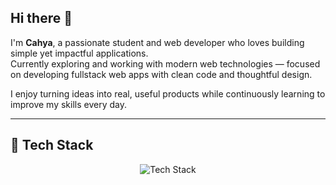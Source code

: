 ## Hi there 👋

I'm **Cahya**, a passionate student and web developer who loves building simple yet impactful applications.  
Currently exploring and working with modern web technologies — focused on developing fullstack web apps with clean code and thoughtful design.

I enjoy turning ideas into real, useful products while continuously learning to improve my skills every day.

---

## 🎨 Tech Stack

<p align="center">
  <img src="https://skillicons.dev/icons?i=html,css,bootstrap,tailwind,js,ts,react,nextjs,nodejs,express,python,mongodb,mysql,git,figma,postman,java,c#" alt="Tech Stack" />
</p>
